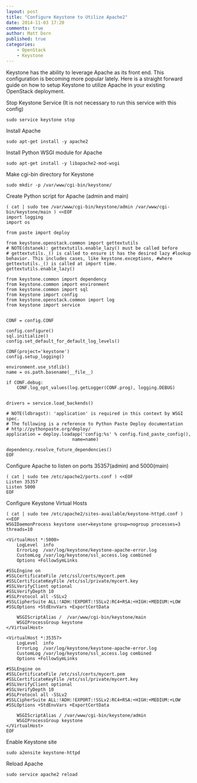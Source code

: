```yaml
---
layout: post
title: "Configure Keystone to Utilize Apache2"
date: 2014-11-03 17:20
comments: true
author: Matt Dorn
published: true
categories:
    - OpenStack
    - Keystone
---
```


Keystone has the ability to leverage Apache as its front end.  This configuration is becoming more popular lately.  Here is a straight forward guide on how to setup Keystone to utilize Apache in your existing OpenStack deployment.

Stop Keystone Service (It is not necessary to run this service with this config)

	sudo service keystone stop

Install Apache

	sudo apt-get install -y apache2

Install Python WSGI module for Apache

	sudo apt-get install -y libapache2-mod-wsgi

Make cgi-bin directory for Keystone

	sudo mkdir -p /var/www/cgi-bin/keystone/

Create Python script for Apache (admin and main)

	( cat | sudo tee /var/www/cgi-bin/keystone/admin /var/www/cgi-bin/keystone/main ) <<EOF
	import logging
	import os

	from paste import deploy

	from keystone.openstack.common import gettextutils
	# NOTE(dstanek): gettextutils.enable_lazy() must be called before
	# gettextutils._() is called to ensure it has the desired lazy #lookup behavior. This includes cases, like keystone.exceptions, #where gettextutils._() is called at import time.
	gettextutils.enable_lazy()

	from keystone.common import dependency
	from keystone.common import environment
	from keystone.common import sql
	from keystone import config
	from keystone.openstack.common import log
	from keystone import service


	CONF = config.CONF

	config.configure()
	sql.initialize()
	config.set_default_for_default_log_levels()

	CONF(project='keystone')
	config.setup_logging()

	environment.use_stdlib()
	name = os.path.basename(__file__)

	if CONF.debug:
    	CONF.log_opt_values(log.getLogger(CONF.prog), logging.DEBUG)


	drivers = service.load_backends()

	# NOTE(ldbragst): 'application' is required in this context by WSGI spec.
	# The following is a reference to Python Paste Deploy documentation
	# http://pythonpaste.org/deploy/
	application = deploy.loadapp('config:%s' % config.find_paste_config(),
                             name=name)

	dependency.resolve_future_dependencies()
	EOF

Configure Apache to listen on ports 35357(admin) and 5000(main)

	( cat | sudo tee /etc/apache2/ports.conf ) <<EOF
	Listen 35357
	Listen 5000
	EOF

Configure Keystone Virtual Hosts

	( cat | sudo tee /etc/apache2/sites-available/keystone-httpd.conf ) <<EOF
	WSGIDaemonProcess keystone user=keystone group=nogroup processes=3 threads=10

	<VirtualHost *:5000>
	    LogLevel  info
	    ErrorLog  /var/log/keystone/keystone-apache-error.log
	    CustomLog /var/log/keystone/ssl_access.log combined
	    Options +FollowSymLinks

	#SSLEngine on
	#SSLCertificateFile /etc/ssl/certs/mycert.pem
	#SSLCertificateKeyFile /etc/ssl/private/mycert.key
	#SSLVerifyClient optional
	#SSLVerifyDepth 10
	#SSLProtocol all -SSLv2
	#SSLCipherSuite ALL:!ADH:!EXPORT:!SSLv2:RC4+RSA:+HIGH:+MEDIUM:+LOW
	#SSLOptions +StdEnvVars +ExportCertData

	    WSGIScriptAlias /  /var/www/cgi-bin/keystone/main
	    WSGIProcessGroup keystone
	</VirtualHost>

	<VirtualHost *:35357>
	    LogLevel  info
	    ErrorLog  /var/log/keystone/keystone-apache-error.log
	    CustomLog /var/log/keystone/ssl_access.log combined
	    Options +FollowSymLinks

	#SSLEngine on
	#SSLCertificateFile /etc/ssl/certs/mycert.pem
	#SSLCertificateKeyFile /etc/ssl/private/mycert.key
	#SSLVerifyClient optional
	#SSLVerifyDepth 10
	#SSLProtocol all -SSLv2
	#SSLCipherSuite ALL:!ADH:!EXPORT:!SSLv2:RC4+RSA:+HIGH:+MEDIUM:+LOW
	#SSLOptions +StdEnvVars +ExportCertData

	    WSGIScriptAlias / /var/www/cgi-bin/keystone/admin
	    WSGIProcessGroup keystone
	</VirtualHost>
	EOF

Enable Keystone site

	sudo a2ensite keystone-httpd

Reload Apache

	sudo service apache2 reload
